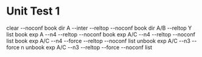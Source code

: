 # Unit Test 1
clear --noconf
book dir A --inter --reltop --noconf
book dir A/B --reltop
Y
list
book exp A --n4 --reltop --noconf
book exp A/C --n4 --reltop --noconf
list
book exp A/C --n4 --force --reltop --noconf
list
unbook exp A/C --n3 --force
n
unbook exp A/C --n3 --reltop --force --noconf
list
